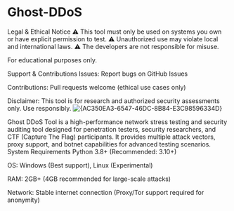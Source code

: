 # Ghost-DDoS


Legal & Ethical Notice
⚠ This tool must only be used on systems you own or have explicit permission to test.
⚠ Unauthorized use may violate local and international laws.
⚠ The developers are not responsible for misuse.

For educational purposes only.

Support & Contributions
Issues: Report bugs on GitHub Issues

Contributions: Pull requests welcome (ethical use cases only)

Disclaimer: This tool is for research and authorized security assessments only. Use responsibly.
![{AC350EA3-6547-46DC-8B84-E3C98596334D}](https://github.com/user-attachments/assets/d25bf06a-9d55-4a9d-9926-1da17601b704)

Ghost DDoS Tool is a high-performance network stress testing and security auditing tool designed for penetration testers, security researchers, and CTF (Capture The Flag) participants. It provides multiple attack vectors, proxy support, and botnet capabilities for advanced testing scenarios.
System Requirements
Python 3.8+ (Recommended: 3.10+)

OS: Windows (Best support), Linux (Experimental)

RAM: 2GB+ (4GB recommended for large-scale attacks)

Network: Stable internet connection (Proxy/Tor support required for anonymity)
